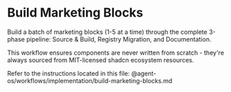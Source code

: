 # Build Marketing Blocks

Build a batch of marketing blocks (1-5 at a time) through the complete 3-phase pipeline: Source & Build, Registry Migration, and Documentation.

This workflow ensures components are never written from scratch - they're always sourced from MIT-licensed shadcn ecosystem resources.

Refer to the instructions located in this file:
@agent-os/workflows/implementation/build-marketing-blocks.md
